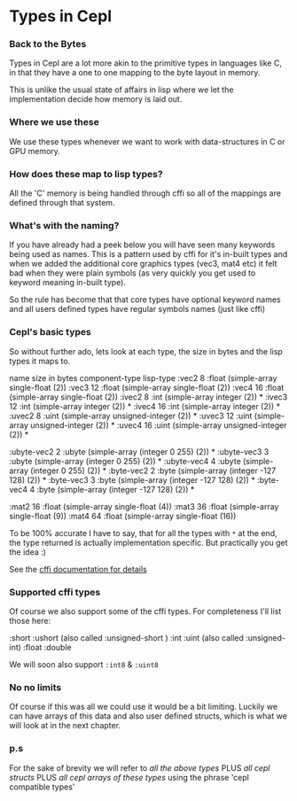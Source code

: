 # Types in Cepl

### Back to the Bytes

Types in Cepl are a lot more akin to the primitive types in languages like C, in that they have a one to one mapping to the byte layout in memory.

This is unlike the usual state of affairs in lisp where we let the implementation decide how memory is laid out.

### Where we use these

We use these types whenever we want to work with data-structures in C or GPU memory.

### How does these map to lisp types?

All the 'C' memory is being handled through cffi so all of the mappings are defined through that system.

### What's with the naming?

If you have already had a peek below you will have seen many keywords being used as names. This is a pattern used by cffi for it's in-built types and when we added the additional core graphics types (vec3, mat4 etc) it felt bad when they were plain symbols (as very quickly you get used to keyword meaning in-built type).

So the rule has become that that core types have optional keyword names and all users defined types have regular symbols names (just like cffi)

### Cepl's basic types

So without further ado, lets look at each type, the size in bytes and the lisp types it maps to.

name         size in bytes     component-type     lisp-type
:vec2        8                 :float             (simple-array single-float (2))
:vec3        12                :float             (simple-array single-float (2))
:vec4        16                :float             (simple-array single-float (2))
:ivec2       8                 :int               (simple-array integer (2)) *
:ivec3       12                :int               (simple-array integer (2)) *
:ivec4       16                :int               (simple-array integer (2)) *
:uvec2       8                 :uint              (simple-array unsigned-integer (2)) *
:uvec3       12                :uint              (simple-array unsigned-integer (2)) *
:uvec4       16                :uint              (simple-array unsigned-integer (2)) *

:ubyte-vec2  2                 :ubyte             (simple-array (integer 0 255) (2)) *
:ubyte-vec3  3                 :ubyte             (simple-array (integer 0 255) (2)) *
:ubyte-vec4  4                 :ubyte             (simple-array (integer 0 255) (2)) *
:byte-vec2   2                 :byte              (simple-array (integer -127 128) (2)) *
:byte-vec3   3                 :byte              (simple-array (integer -127 128) (2)) *
:byte-vec4   4                 :byte              (simple-array (integer -127 128) (2)) *

:mat2        16                :float             (simple-array single-float (4))
:mat3        36                :float             (simple-array single-float (9))
:mat4        64                :float             (simple-array single-float (16))

To be 100% accurate I have to say, that for all the types with `*` at the end, the type returned is actually implementation specific. But practically you get the idea :)

See the [cffi documentation for details](https://common-lisp.net/project/cffi/manual/cffi-manual.html#Built_002dIn-Types)

### Supported cffi types
Of course we also support some of the cffi types. For completeness I'll list those here:

:short
:ushort (also called :unsigned-short )
:int
:uint  (also called :unsigned-int)
:float
:double

We will soon also support `:int8` & `:uint8`

### No no limits

Of course if this was all we could use it would be a bit limiting. Luckily we can have arrays of this data and also user defined structs, which is what we will look at in the next chapter.

### p.s

For the sake of brevity we will refer to *all the above types* PLUS *all cepl structs* PLUS *all cepl arrays of these types* using the phrase 'cepl compatible types'
